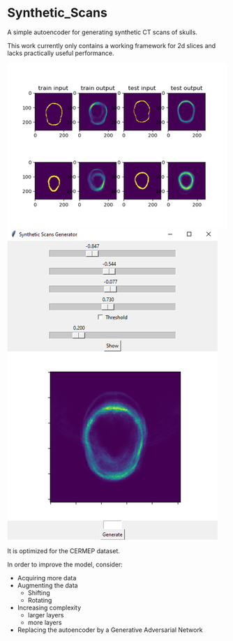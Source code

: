 # Synthetic_Scans
A simple autoencoder for generating synthetic CT scans of skulls.

This work currently only contains a working framework for 2d slices and lacks practically useful performance. 

![plot](./plots/Results.png)
![plot](./plots/GUI.png)

It is optimized for the CERMEP dataset.

In order to improve the model, consider:
- Acquiring more data
- Augmenting the data
  - Shifting
  - Rotating
- Increasing complexity
  - larger layers
  - more layers
- Replacing the autoencoder by a Generative Adversarial Network

